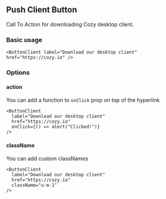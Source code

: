## Push Client Button
Call To Action for downloading Cozy desktop client.

### Basic usage

```
<ButtonClient label="Download our desktop client" href="https://cozy.io" />
```

### Options
#### action
You can add a function to `onClick` prop on top of the hyperlink
```
<ButtonClient
  label="Download our desktop client"
  href="https://cozy.io"
  onClick={() => alert("Clicked!")}
/>
```

#### className
You can add custom classNames
```
<ButtonClient
  label="Download our desktop client"
  href="https://cozy.io"
  className="u-m-1"
/>
```
